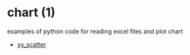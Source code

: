 # chart (1)
examples of python code for reading excel files and plot chart

+ [xy_scatter](xy_scatter].ipynb)

